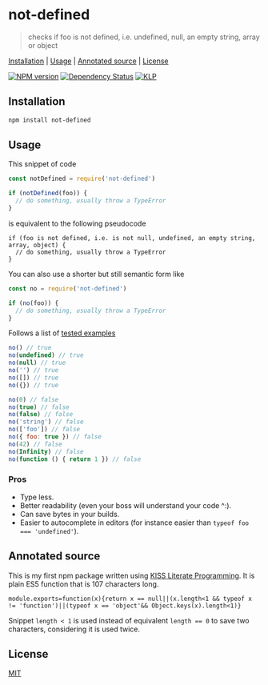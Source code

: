 # not-defined

> checks if foo is not defined, i.e. undefined, null, an empty string, array or object

[Installation](#installation) |
[Usage](#usage) |
[Annotated source](#annotated-source) |
[License](#license)

[![NPM version](https://badge.fury.io/js/not-defined.svg)](http://badge.fury.io/js/not-defined)
[![Dependency Status](https://gemnasium.com/fibo/not-defined.svg)](https://gemnasium.com/fibo/not-defined)
[![KLP](https://img.shields.io/badge/kiss-literate-orange.svg)](http://g14n.info/kiss-literate-programming)

## Installation

```bash
npm install not-defined
```

## Usage

This snippet of code

```javascript
const notDefined = require('not-defined')

if (notDefined(foo)) {
  // do something, usually throw a TypeError
}
```

is equivalent to the following pseudocode

```
if (foo is not defined, i.e. is not null, undefined, an empty string, array, object) {
  // do something, usually throw a TypeError
}
```

You can also use a shorter but still semantic form like

```javascript
const no = require('not-defined')

if (no(foo)) {
  // do something, usually throw a TypeError
}
```

Follows a list of [tested examples](https://github.com/fibo/not-defined/blob/master/test.js)

```javascript
no() // true
no(undefined) // true
no(null) // true
no('') // true
no([]) // true
no({}) // true

no(0) // false
no(true) // false
no(false) // false
no('string') // false
no(['foo']) // false
no({ foo: true }) // false
no(42) // false
no(Infinity) // false
no(function () { return 1 }) // false
```

### Pros

* Type less.
* Better readability (even your boss will understand your code ^:).
* Can save bytes in your builds.
* Easier to autocomplete in editors (for instance easier than `typeof foo === 'undefined'`).

## Annotated source

This is my first npm package written using [KISS Literate Programming][KLP].
It is plain ES5 function that is 107 characters long.

    module.exports=function(x){return x == null||(x.length<1 && typeof x != 'function')||(typeof x == 'object'&& Object.keys(x).length<1)}

Snippet `length < 1` is used instead of equivalent `length == 0` to save two characters, considering it is used twice.

## License

[MIT](http://g14n.info/mit-license)

[KLP]: http://g14n.info/kiss-literate-programming "KISS Literate Programming"
